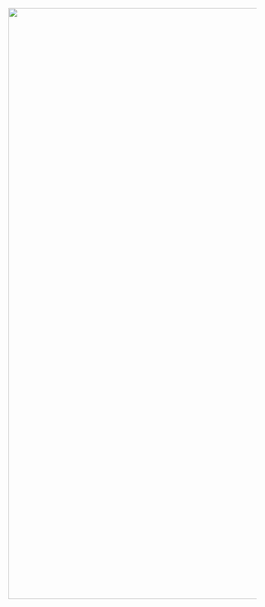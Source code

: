 <p align="center">
  <img width="1200" src="https://media.discordapp.net/attachments/884052584762077245/1023638286029308015/Frame_1.jpg?width=1921&height=859">
</p>
<!--<!DOCTYPE html>
<html lang="en">
<head>
     <link rel="stylesheet" href="https://cdn.jsdelivr.net/gh/devicons/devicon@v2.14.0/devicon.min.css"> 
</head>
<body>
    <h1>Hey, my name is <a href="https://github.com/VTIvanov20">Valeri Ivanov 👋</a></h1>
    <hr>
    <p>I study in <a href="https://github.com/codingburgas">@codingburgas</a>🎓 and this is my second year here! I love tinkering and opportunites where I can combine software. and hardware. As for software, I am interested in frontend development, but I have recently been looking at backend projects as well.
    I am currently working on some designs for my portfolio :D</p>
    <h3>Here are a few things about me:</h3>
    <ul>
        <li>📚 I want to start using more elements of the Adobe Creative Cloud.</li>
        <li>👨‍💻 Currently working on two projects. (frontend & design)</li>
        <li>📧 Reach me via email here: <a href="mailto:email">VTIvanov20@codingburgas.bg </a> or through <a href="https://www.linkedin.com/in/valeri-ivanov-485730235/"> LinkedIn</a>.</li>
        <li>⚡️ Fun Fact: People call me "Value" :D</li>
    </ul>
    <img align=right src="https://assets.materialup.com/uploads/3fb30856-aae4-40b6-b9a4-308bded3488b/preview.gif" height="300px", width="400px">
    <h3>Here are the languages that I know and use:</h3> 
    <p align="left"> 
      <a href="https://www.cplusplus.com/"><img src="https://raw.githubusercontent.com/devicons/devicon/master/icons/cplusplus/cplusplus-original.svg" alt="cplusplus" width="40" height="40"/></a>
      <a href="https://html.com/"><img src="https://raw.githubusercontent.com/devicons/devicon/master/icons/html5/html5-original-wordmark.svg" alt="html" width="40" height="40"/></a>
      <a href="https://www.w3schools.com/css/"><img src="https://raw.githubusercontent.com/devicons/devicon/master/icons/css3/css3-original-wordmark.svg" alt="css" width="40" height="40"/></a>
      <a href="https://sass-lang.com/"><img src="https://raw.githubusercontent.com/devicons/devicon/master/icons/sass/sass-original.svg" alt="sass" width="40" height="40"/></a>
      <a href="https://www.javascript.com/"><img src="https://raw.githubusercontent.com/devicons/devicon/master/icons/javascript/javascript-original.svg" alt="js" width="40" height="40"/></a>
      <a href="https://www.python.org/"><img src="https://raw.githubusercontent.com/devicons/devicon/master/icons/python/python-original.svg" alt="python" width="40" height="40"/></a>
      <a href="https://git-scm.com/"><img src="https://www.vectorlogo.zone/logos/git-scm/git-scm-icon.svg" alt="git" width="40" height="40"/></a>
    </p> 
    <h3>Here are the tools that I know and use:</h3> 
    <p align="left"> 
      <a href="https://code.visualstudio.com/"><img src="https://img.icons8.com/color/344/visual-studio-code-2019.png" alt="VS code logo" width=44px /></a>
      <a href="https://visualstudio.microsoft.com/vs/"><img src="https://img.icons8.com/color/344/visual-studio--v2.png" alt="VS logo" width=44px /></a>
      <a href="https://www.figma.com/"><img src="https://www.vectorlogo.zone/logos/figma/figma-icon.svg" alt="figma" width="38" height="38"/></a>
      <a href="https://www.adobe.com/"><img src="https://upload.wikimedia.org/wikipedia/commons/a/af/Adobe_Photoshop_CC_icon.svg" alt="photoshop" width="40" height="40"/></a>
    </p> 
    <h3>Here are some other things that I am interested in:</h3>
    <p>
      <a href="https://www.raspberrypi.org/"><img src="https://www.vectorlogo.zone/logos/raspberrypi/raspberrypi-icon.svg" alt="raspberry pi" width="40" height="40"/></a>
      <a href="https://www.arduino.cc/"><img src="https://www.vectorlogo.zone/logos/arduino/arduino-icon.svg" alt="arduino" width="40" height="40"/></a>
    </p>
     
  <h3>What I've achieved:</h3>
<details>	
 
  <summary><b>📊 My Github stats</b></summary>

![Grade](https://github-readme-stats.vercel.app/api?username=VTIvanov20&show_icons=true&theme=radical&count_private=true)

 </details>     

<details style = "display: inline;">
 
<summary align-items:"inline";><b>🏆 My Credly Badges</b></summary>
 <div>
 <a href ="https://www.credly.com/badges/f5058dab-4315-4143-8f16-839d33e58464"><img align="left" alt="HTML&CSS Badge" width="200px" src="https://images.credly.com/size/680x680/images/fd092703-61db-4e9f-9c7c-2211d44ca87d/MOS_Word.png" ></a>

<a href ="https://www.credly.com/earner/earned/badge/e32b6cce-073d-4237-980c-a668aa88639f"><img align="left" alt="Excel Specialst Badge" width="200px" src="https://images.credly.com/size/680x680/images/d0790dc7-5127-4262-a492-1b60030b0114/MOS_Excel.png" ></a>
     
<a href ="https://www.credly.com/earner/earned/badge/112e5822-f5e6-4e71-a91c-68d581fb5cd2"><img align="left" alt="Word Specialist Badge" width="200px" src="https://images.credly.com/size/680x680/images/241488f4-9110-41aa-804e-51a8f8ba430d/MTA-Introduction_to_Programming_Using_HTML_and_CSS-600x600.png" ></a>
      
<a href ="https://www.credly.com/earner/earned/badge/a3527a24-88c9-428d-96e3-9d206f3a88f6"><img align="left" alt="JavaScript Badge" width="200px" src="https://images.credly.com/size/680x680/images/ef99b79e-fd54-4eb5-b2a4-bf17e92a4837/ITS-Badges_JavaScript_1200px.png" ></a>
 </div>
</details> 

</body>
</html>
-->
